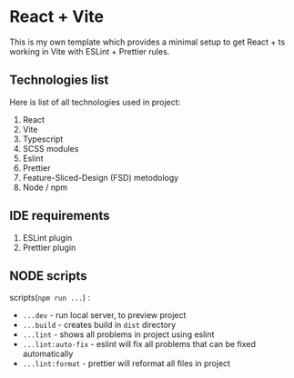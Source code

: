 # React + Vite

This is my own template which provides a minimal setup to get React + ts working in Vite with ESLint + Prettier rules.

## Technologies list
Here is list of all technologies used in project:
1. React
2. Vite
3. Typescript
4. SCSS modules
5. Eslint
6. Prettier
7. Feature-Sliced-Design (FSD) metodology
8. Node / npm 

## IDE requirements
1. ESLint plugin
2. Prettier plugin

## NODE scripts
scripts(`npm run ...`) :
- `...dev` - run local server, to preview project
- `...build` - creates build in `dist` directory
- `...lint` - shows all problems in project using eslint
- `...lint:auto-fix` - eslint will fix all problems that can be fixed automatically
- `...lint:format` - prettier will reformat all files in project
